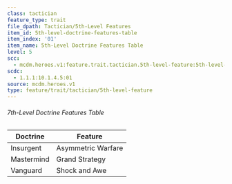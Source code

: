 ```yaml
---
class: tactician
feature_type: trait
file_dpath: Tactician/5th-Level Features
item_id: 5th-level-doctrine-features-table
item_index: '01'
item_name: 5th-Level Doctrine Features Table
level: 5
scc:
  - mcdm.heroes.v1:feature.trait.tactician.5th-level-feature:5th-level-doctrine-features-table
scdc:
  - 1.1.1:10.1.4.5:01
source: mcdm.heroes.v1
type: feature/trait/tactician/5th-level-feature
---
```


###### 7th-Level Doctrine Features Table

| Doctrine   | Feature            |
| ---------- | ------------------ |
| Insurgent  | Asymmetric Warfare |
| Mastermind | Grand Strategy     |
| Vanguard   | Shock and Awe      |
